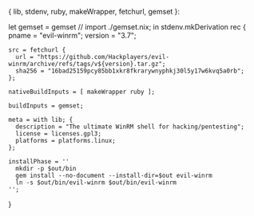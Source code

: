 { lib, stdenv, ruby, makeWrapper, fetchurl, gemset }:

let
  gemset = gemset // import ./gemset.nix;
in
  stdenv.mkDerivation rec {
    pname = "evil-winrm";
    version = "3.7";

    src = fetchurl {
      url = "https://github.com/Hackplayers/evil-winrm/archive/refs/tags/v${version}.tar.gz";
      sha256 = "16bad25159pcy85bb1xkr8fkrarywnyphkj30l5y17w6kvq5a0rb";
    };

    nativeBuildInputs = [ makeWrapper ruby ];

    buildInputs = gemset;

    meta = with lib; {
      description = "The ultimate WinRM shell for hacking/pentesting";
      license = licenses.gpl3;
      platforms = platforms.linux;
    };

    installPhase = ''
      mkdir -p $out/bin
      gem install --no-document --install-dir=$out evil-winrm
      ln -s $out/bin/evil-winrm $out/bin/evil-winrm
    '';
  }

